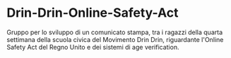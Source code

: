 # Drin-Drin-Online-Safety-Act
Gruppo per lo sviluppo di un comunicato stampa, tra i ragazzi della quarta settimana della scuola civica del Movimento Drin Drin, riguardante l'Online Safety Act del Regno Unito e dei sistemi di age verification.
